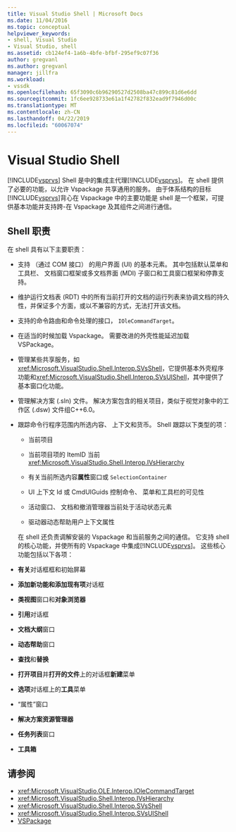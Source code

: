 ```yaml
---
title: Visual Studio Shell | Microsoft Docs
ms.date: 11/04/2016
ms.topic: conceptual
helpviewer_keywords:
- shell, Visual Studio
- Visual Studio, shell
ms.assetid: cb124ef4-1a6b-4bfe-bfbf-295ef9c07f36
author: gregvanl
ms.author: gregvanl
manager: jillfra
ms.workload:
- vssdk
ms.openlocfilehash: 65f3090c6b96290527d2508ba47c899c81d6e6dd
ms.sourcegitcommit: 1fc6ee928733e61a1f42782f832ead9f7946d00c
ms.translationtype: MT
ms.contentlocale: zh-CN
ms.lasthandoff: 04/22/2019
ms.locfileid: "60067074"
---
```

# <a name="visual-studio-shell"></a>Visual Studio Shell
[!INCLUDE[vsprvs](../../code-quality/includes/vsprvs_md.md)] Shell 是中的集成主代理[!INCLUDE[vsprvs](../../code-quality/includes/vsprvs_md.md)]。 在 shell 提供了必要的功能，以允许 Vspackage 共享通用的服务。 由于体系结构的目标[!INCLUDE[vsprvs](../../code-quality/includes/vsprvs_md.md)]背心在 Vspackage 中的主要功能是 shell 是一个框架，可提供基本功能并支持跨-在 Vspackage 及其组件之间进行通信。

## <a name="shell-responsibilities"></a>Shell 职责
 在 shell 具有以下主要职责：

- 支持 （通过 COM 接口） 的用户界面 (UI) 的基本元素。 其中包括默认菜单和工具栏、 文档窗口框架或多文档界面 (MDI) 子窗口和工具窗口框架和停靠支持。

- 维护运行文档表 (RDT) 中的所有当前打开的文档的运行列表来协调文档的持久性，并保证多个方面，或以不兼容的方式，无法打开该文档。

- 支持的命令路由和命令处理的接口， `IOleCommandTarget`。

- 在适当的时候加载 Vspackage。 需要改进的外壳性能延迟加载 VSPackage。

- 管理某些共享服务，如<xref:Microsoft.VisualStudio.Shell.Interop.SVsShell>，它提供基本外壳程序功能和<xref:Microsoft.VisualStudio.Shell.Interop.SVsUIShell>，其中提供了基本窗口化功能。

- 管理解决方案 (.sln) 文件。 解决方案包含的相关项目，类似于视觉对象中的工作区 (.dsw) 文件组C++6.0。

- 跟踪命令行程序范围内所选内容、 上下文和货币。 Shell 跟踪以下类型的项：

  - 当前项目

  - 当前项目项的 ItemID 当前 <xref:Microsoft.VisualStudio.Shell.Interop.IVsHierarchy>

  - 有关当前所选内容**属性**窗口或 `SelectionContainer`

  - UI 上下文 Id 或 CmdUIGuids 控制命令、 菜单和工具栏的可见性

  - 活动窗口、 文档和撤消管理器当前处于活动状态元素

  - 驱动器动态帮助用户上下文属性

  在 shell 还负责调解安装的 Vspackage 和当前服务之间的通信。 它支持 shell 的核心功能，并使所有的 Vspackage 中集成[!INCLUDE[vsprvs](../../code-quality/includes/vsprvs_md.md)]。 这些核心功能包括以下各项：

- **有关**对话框框和初始屏幕

- **添加新功能和添加现有项**对话框

- **类视图**窗口和**对象浏览器**

- **引用**对话框

- **文档大纲**窗口

- **动态帮助**窗口

- **查找**和**替换**

- **打开项目**并**打开的文件**上的对话框**新建**菜单

- **选项**对话框上的**工具**菜单

- “属性”窗口

- **解决方案资源管理器**

- **任务列表**窗口

- **工具箱**

## <a name="see-also"></a>请参阅
- <xref:Microsoft.VisualStudio.OLE.Interop.IOleCommandTarget>
- <xref:Microsoft.VisualStudio.Shell.Interop.IVsHierarchy>
- <xref:Microsoft.VisualStudio.Shell.Interop.SVsShell>
- <xref:Microsoft.VisualStudio.Shell.Interop.SVsUIShell>
- [VSPackage](../../extensibility/internals/vspackages.md)